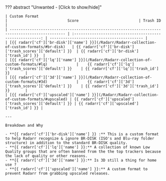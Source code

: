 ??? abstract "Unwanted - [Click to show/hide]"

    | Custom Format                                                                                   |                           Score                           | Trash ID                                   |
    | ----------------------------------------------------------------------------------------------- | :-------------------------------------------------------: | ------------------------------------------ |
    | [{{ radarr['cf']['br-disk']['name'] }}](/Radarr/Radarr-collection-of-custom-formats/#br-disk)   | {{ radarr['cf']['br-disk']['trash_scores']['default'] }}  | {{ radarr['cf']['br-disk']['trash_id'] }}  |
    | [{{ radarr['cf']['lq']['name'] }}](/Radarr/Radarr-collection-of-custom-formats/#lq)             |    {{ radarr['cf']['lq']['trash_scores']['default'] }}    | {{ radarr['cf']['lq']['trash_id'] }}       |
    | [{{ radarr['cf']['3d']['name'] }}](/Radarr/Radarr-collection-of-custom-formats/#3d)             |    {{ radarr['cf']['3d']['trash_scores']['default'] }}    | {{ radarr['cf']['3d']['trash_id'] }}       |
    | [{{ radarr['cf']['upscaled']['name'] }}](/Radarr/Radarr-collection-of-custom-formats/#upscaled) | {{ radarr['cf']['upscaled']['trash_scores']['default'] }} | {{ radarr['cf']['upscaled']['trash_id'] }} |

    ---

    Breakdown and Why

    - **{{ radarr['cf']['br-disk']['name'] }} :** This is a custom format to help Radarr recognize & ignore BR-DISK (ISO's and Blu-ray folder structure) in addition to the standard BR-DISK quality.
    - **{{ radarr['cf']['lq']['name'] }}:** A collection of known Low Quality groups that are often banned from the the top trackers because the lack of quality or other reasons.
    - **{{ radarr['cf']['3d']['name'] }}:** Is 3D still a thing for home use ?
    - **{{ radarr['cf']['upscaled']['name'] }}:** A custom format to prevent Radarr from grabbing upscaled releases.

